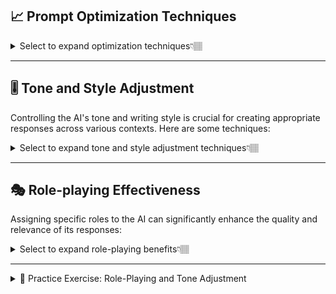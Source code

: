 ## 📈 Prompt Optimization Techniques

<details>
<summary>Select to expand optimization techniques👇🏽</summary>

### 🔄 Iterative Refinement
Start basic and gradually improve based on results.

### 🆚 A/B Testing
Compare different versions to determine the best performer.

### 📚 Prompt Libraries
Maintain a collection of effective prompts for reuse.

### 🤝 Collaborative Prompting
Combine team insights for stronger prompts.

</details>

---

## 🎚️ Tone and Style Adjustment

Controlling the AI's tone and writing style is crucial for creating appropriate responses across various contexts. Here are some techniques:

<details>
<summary>Select to expand tone and style adjustment techniques👇🏽</summary>

### 📝 Explicit Instructions
Directly specify the desired tone in your prompt.
> **Example:** "Respond in a formal, professional tone" or "Write in a casual, friendly style."

### 📄 Exemplar Texts
Provide a sample text with the desired tone for the AI to emulate.

### 👤 Persona Assignment
Give the AI a specific persona that naturally embodies the desired tone.
> **Example:** "Respond as a seasoned corporate executive" or "Write as a friendly neighborhood barista."

### 📖 Vocabulary Guidance
Suggest specific word choices or phrases that align with the desired tone.

</details>

---

## 🎭 Role-playing Effectiveness

Assigning specific roles to the AI can significantly enhance the quality and relevance of its responses:

<details>
<summary>Select to expand role-playing benefits👇🏽</summary>

### 🧠 Enhanced Expertise
By instructing the AI to act as an expert in a particular field, you can elicit more detailed and accurate responses.

### 🌍 Contextual Appropriateness
Role-playing helps the AI understand the context better, leading to more suitable answers.

### 💡 Creativity Boost
Assigning creative roles can lead to more imaginative outputs.
> **Example:** "Act as a sci-fi author"

### ⚖️ Ethical Considerations
Role-playing can be used to reinforce ethical behavior.
> **Example:** "Act as an impartial judge"

</details>

---

<details>
<summary>📝 Practice Exercise: Role-Playing and Tone Adjustment</summary>

Create a prompt that demonstrates both role-playing and tone adjustment. Choose a specific scenario and:

1. Assign a role to the AI
2. Specify a particular tone or style
3. Provide a clear objective
4. Include any necessary context or constraints


</details>
